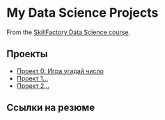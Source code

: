 # My Data Science Projects

From the [SkillFactory Data Science course](https://skillfactory.ru/datascientist).

## Проекты

* [Проект 0: Игра угадай число](https://github.com/elena-travel/sf-dara-science/tree/main/project0)
* [Проект 1...](...)
* [Проект 2...](...)

## Ссылки на резюме

